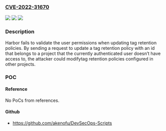 ### [CVE-2022-31670](https://cve.mitre.org/cgi-bin/cvename.cgi?name=CVE-2022-31670)
![](https://img.shields.io/static/v1?label=Product&message=Harbor&color=blue)
![](https://img.shields.io/static/v1?label=Version&message=%3D%20Harbor%20(Go)%202.x%3C%3D2.4.2%3B%202.5%3C%3D2.5.1%20&color=brighgreen)
![](https://img.shields.io/static/v1?label=Vulnerability&message=CWE-285&color=brighgreen)

### Description

Harbor fails to validate the user permissions when updating tag retention policies. By sending a request to update a tag retention policy with an id that belongs to a project that the currently authenticated user doesn’t have access to, the attacker could modifytag retention policies configured in other projects.

### POC

#### Reference
No PoCs from references.

#### Github
- https://github.com/akenofu/DevSecOps-Scripts

